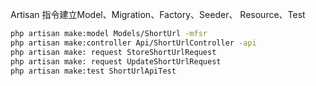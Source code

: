Artisan 指令建立Model、Migration、Factory、Seeder、
Resource、Test

```bash
php artisan make:model Models/ShortUrl -mfsr
php artisan make:controller Api/ShortUrlController -api
php artisan make: request StoreShortUrlRequest
php artisan make: request UpdateShortUrlRequest
php artisan make:test ShortUrlApiTest
